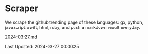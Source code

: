 # Scraper

We scrape the github trending page of these languages: go, python, javascript, swift, html, ruby, and push a markdown result everyday.

[2024-03-27.md](https://github.com/henson/Scraper/blob/master/2024-03-27.md)

Last Updated: 2024-03-27 00:00:25